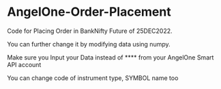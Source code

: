 # AngelOne-Order-Placement

Code for Placing Order in BankNifty Future of 25DEC2022.

You can further change it by modifying data using numpy.

Make sure you Input your Data instead of **** from your AngelOne Smart API account

You can change code of instrument type, SYMBOL name too
